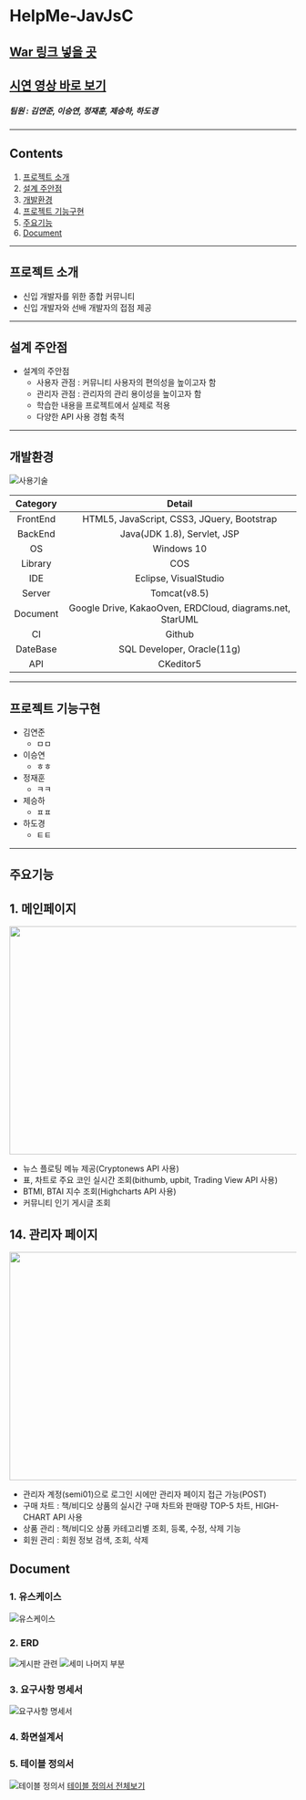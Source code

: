 # HelpMe-JavJsC
## [War 링크 넣을 곳](http://www.naver.com)
## [시연 영상 바로 보기](http://www.naver.com) 
##### 팀원 : 김연준, 이승연, 정재훈, 제승하, 하도경
---
## Contents
1. [프로젝트 소개](#프로젝트-소개)
2. [설계 주안점](#설계-주안점)
3. [개발환경](#개발환경)
4. [프로젝트 기능구현](#프로젝트-기능구현)
5. [주요기능](#주요기능)
6. [Document](#Document)
---
## 프로젝트 소개
- 신입 개발자를 위한 종합 커뮤니티
- 신입 개발자와 선배 개발자의 접점 제공

---
## 설계 주안점
* 설계의 주안점
  - 사용자 관점 : 커뮤니티 사용자의 편의성을 높이고자 함
  - 관리자 관점 : 관리자의 관리 용이성을 높이고자 함
  - 학습한 내용을 프로젝트에서 실제로 적용
  - 다양한 API 사용 경험 축적

---
## 개발환경
![사용기술](https://user-images.githubusercontent.com/82925724/126887934-9267543d-35ad-4f67-823c-b398fbf5191a.png)



|Category|Detail|
|:--:|:--:|
|FrontEnd|HTML5, JavaScript, CSS3, JQuery, Bootstrap|
|BackEnd|Java(JDK 1.8), Servlet, JSP|
|OS|Windows 10|
|Library|COS|
|IDE|Eclipse, VisualStudio|
|Server|Tomcat(v8.5)|
|Document|Google Drive, KakaoOven, ERDCloud, diagrams.net, StarUML|
|CI|Github|
|DateBase|SQL Developer, Oracle(11g)|
|API| CKeditor5

---
## 프로젝트 기능구현
- 김연준
  - ㅁㅁ
- 이승연
  - ㅎㅎ
- 정재훈
  - ㅋㅋ
- 제승하
  - ㅍㅍ
- 하도경
  - ㅌㅌ

---
## 주요기능
**1. 메인페이지**<br>
---
<left><img src=""  width="700" height="400" /></left>
- 뉴스 플로팅 메뉴 제공(Cryptonews API 사용)
- 표, 차트로 주요 코인 실시간 조회(bithumb, upbit, Trading View API 사용)
- BTMI, BTAI 지수 조회(Highcharts API 사용)
- 커뮤니티 인기 게시글 조회

**14. 관리자 페이지**<br>
---
<left><img src="https://user-images.githubusercontent.com/82925724/126887604-99bada4c-dfa3-4fa8-a91b-4aeadab2c148.gif"  width="700" height="400" /></left>
- 관리자 계정(semi01)으로 로그인 시에만 관리자 페이지 접근 가능(POST)
- 구매 차트 : 책/비디오 상품의 실시간 구매 차트와 판매량 TOP-5 차트, HIGH-CHART API 사용
- 상품 관리 : 책/비디오 상품 카테고리별 조회, 등록, 수정, 삭제 기능
- 회원 관리 : 회원 정보 검색, 조회, 삭제


## Document
### 1. 유스케이스
![유스케이스](https://user-images.githubusercontent.com/82925724/126890632-9a5044a2-9488-47de-a262-75e68f4e9f3c.gif)

### 2. ERD
![게시판 관련](https://user-images.githubusercontent.com/82925724/126888986-cb32d788-97be-4339-8c41-54276c5bc637.png)
![세미 나머지 부분](https://user-images.githubusercontent.com/82925724/126888989-b143eec5-c0db-40bc-92c9-c5e5b1aa490f.png)

### 3. 요구사항 명세서
![요구사항 명세서](https://user-images.githubusercontent.com/82925724/126890636-32d3485c-bd3c-4464-8b9b-aefee33a6625.gif)

### 4. 화면설계서

### 5. 테이블 정의서
![테이블 정의서](https://user-images.githubusercontent.com/82925724/126890928-dfa80858-535f-4866-a19e-7b259a1630c6.png)
[테이블 정의서 전체보기](https://github.com/meta1mon/HelpMe-JavJsC/files/6873497/default.docx)


